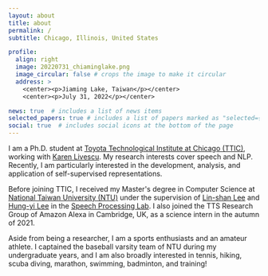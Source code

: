 ```yaml
---
layout: about
title: about
permalink: /
subtitle: Chicago, Illinois, United States

profile:
  align: right
  image: 20220731_chiaminglake.png
  image_circular: false # crops the image to make it circular
  address: >
    <center><p>Jiaming Lake, Taiwan</p></center>
    <center><p>July 31, 2022</p></center>

news: true  # includes a list of news items
selected_papers: true # includes a list of papers marked as "selected={true}"
social: true  # includes social icons at the bottom of the page
---
```


I am a Ph.D. student at [Toyota Technological Institute at Chicago (TTIC)](https://www.ttic.edu), working with [Karen Livescu](https://home.ttic.edu/~klivescu/). My research interests cover speech and NLP. Recently, I am particularly interested in the development, analysis, and application of self-supervised representations.

<!---
List topics I am currently and previously interested in.
-->

Before joining TTIC, I received my Master's degree in Computer Science at [National Taiwan University (NTU)](https://www.csie.ntu.edu.tw/main.php) under the supervision of [Lin-shan Lee](https://speech.ee.ntu.edu.tw/previous_version/lslNew.htm) and [Hung-yi Lee](https://speech.ee.ntu.edu.tw/~hylee/index.php) in the [Speech Processing Lab](https://speech.ee.ntu.edu.tw). I also joined the TTS Research Group of Amazon Alexa in Cambridge, UK, as a science intern in the autumn of 2021.

<!---
Link to people and research groups that I worked with.
-->

Aside from being a researcher, I am a sports enthusiasts and an amateur athlete. I captained the baseball varsity team of NTU during my undergraduate years, and I am also broadly interested in tennis, hiking, scuba diving, marathon, swimming, badminton, and training!
